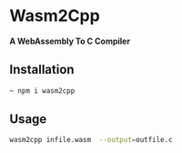 # Wasm2Cpp
**A WebAssembly To C Compiler**

## Installation
```bash
~ npm i wasm2cpp
```

## Usage

```bash
wasm2cpp infile.wasm  --output=outfile.c
```